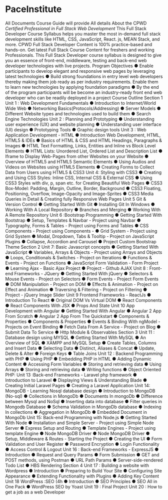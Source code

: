 # PaceInstitute
All Documents 
Course Guide will provide All details About the CPWD
*Certified Professional in Full Stack Web Development*
This Full Stack Developer Course Syllabus helps you master the most in-demand full
stack development skills like HTML, CSS, JavaScript, React. js, MEAN Stack, and more.
CPWD Full Stack Developer Content is 100% practice-based and hands-on. Get latest Full
Stack Course Content for freshers and working Professionals. This Full Stack Developer
course syllabus is designed to give you an essence of front-end, middleware, testing and
back-end web developer technologies with live projects.
Program Objectives
● Enable participants to develop elegant and responsive web pages by
leveraging latest technologies
● Build strong foundations in entry level web developers thereby making them
job ready as per industry requirements. Enable them to learn new
technologies by applying foundation paradigms
● By the end of the program participants will be become an industry-ready front
end web developer who can be readily deployed in a project
Course Outline
Section 1
Unit 1 : Web Development Fundamentals
● Introduction to Internet/World Wide Web
● Networking Basics(Protocols/Addressing)
● Server Models
● Different Website types and technologies used to build them
● Search Engine Technologies
Unit 2 : Planning and Prototyping
● Understanding user experience (UX) and website planning
● Understanding user interface (UI) design
● Prototyping Tools
● Graphic design tools
Unit 3 : Web Application Development - HTML
● Introduction Web Development, HTML, HTML5 & IDEs
● Basics of HTML & CSS and HTML Headings, Paragraphs & Images
● HTML Text Formatting, Links, Entities and Inline vs Block Level Elements
● HTML Lists: Unordered List, Ordered List and Description List
● Iframe to Display Web-Pages from other Websites on your Website
● Overview of HTML5 and HTML5 Semantic Elements
● Using Audios and Videos on Websites using HTML5 Elements
● Creating Forms to Collect Data from Users using HTML5 & CSS3
Unit 4: Styling with CSS3
● Creating and Using CSS Styles: Inline CSS, Internal CSS & External CSS
● Using CSS3 Styles with div, p, span etc. for Creating Beautiful Web Pages
● CSS3 Box-Model: Padding, Margin, Outline, Border, Background
● CSS3 Floating, Positioning, Overflow, Image-Opacity and Image-Sprites
● CSS3 Media Queries in Detail & Creating fully Responsive Web Pages
Unit 5 Git & Version Control
● Getting Started With Git
● Installing Git In Windows
● Working With A Local Repository
● Branches and Merging
● Working With A Remote Repository
Unit 6 :Bootstrap Programming
● Getting Started With Bootstrap
● Setup, Templates & Navbar - Project using Navbar
● Typography, Forms & Tables - Project using Forms and Tables
● CSS Components - Project using Components -
● Grid System - Project using Grid System
● Modal, Dropdown, Tabs & Tooltip - Project on JavaScript Plugins
● Collapse, Accordion and Carousel
● Project Custom Bootstrap Theme
Section 2
Unit 7: Basic Javascript concepts
● Getting Started With JavaScript
● Variables, Arrays & Objects - Project using Arrays and Objects
● Loops, Conditionals & Switches - Project on Iterations
● Functions & Events - Project on Functions
● JavaScript Form Validation - Form Project
● Learning Ajax - Basic Ajax Project
● Project - Github AJAX
Unit 8 : Front-end Frameworks - JQuery
● Getting Started With jQuery
● Selectors & Mouse Events - Project on Selectors
● Form Events - Project Form Events
● DOM Manipulation - Project on DOM
● Effects & Animation - Project on Effect and Animation
● Traversing & Filtering - Project on Filtering
● Project - jQuery Image Slider
Unit 9 Frontend Frameworks - ReactJs
● Introduction To React
● Original DOM Vs Virtual DOM
● React Components
● React Components With JSX
● Props And State
Unit 10 App Development with Angular
● Getting Started With Angular
● Angular 2 App From Scratch
● Angular 2 App From The Quickstart
● Components & Properties
● Components & Properties
● Events & Binding With ngModel - Projects on Event Binding
● Fetch Data From A Service - Project on Blog
● Submit Data To Service
● Http Module & Observables
Section 3
Unit 11 : Database design using MYSQL
● Getting Started With MySQL
● An Overview of SQL
● XAMPP and MySQL Setup
● Create Tables, Columns and Insert Data
● Selecting Data
● Distinct, Aliases & Concat
● Update, Delete & Alter
● Foreign Keys
● Table Joins
Unit 12 : Backend Programming with PHP
● Using PHP
● Embedding PHP in HTML
● Adding Dynamic Content
● Accessing Form Variables
● Storing and retrieving data
● Using Arrays
● Storing and retrieving data
● Writing functions
● Object Oriented PHP:
Unit 13 :Back-end Frameworks - Laravel php framework
● Introduction to Laravel
● Displaying Views & Understanding Blade
● Creating Initial Laravel Pages
● Creating a Laravel Application
Unit 14: MongoDB - Learning Nosql database design
● Introduction to MongoDB (No-sql)
● Collections in MongoDb
● Documents In mongoDb
● Difference between Mysql and NoSql
● Inserting data into database
● Filter queries in Mongodb Database
● Schema Validation in MongoDb database
● Indexing In collections
● Aggregation in MongoDb
● Embedded Document in MongoDb
Unit 15: Back-end Programming with Node.js
● Getting Started With Node
● Installation and Simple Server - Project using Simple Node Server
● Express Setup and Routing
● Template Engines - Project using template Engine
● Node MongoDB Driver
● Node MongoDB Driver
● Setup, Middleware & Routes - Starting the Project
● Creating the UI
● Form Validation and User Register
● Password Encryption
● Login Functionality
● Access Control & Logout
Unit 16 : Back-end Frameworks - ExpressJS
● Introduction
● Request and Query Params
● Form Submission
● GET and POST methods, using Postman
● URL Path Params
● Server-side-rendered Todo List
● HBS Rendering
Section 4
Unit 17 : Building a website with Wordpress
● Introduction
● Preparing to Build Your Site
● Configuring Site Appearance
● Extending Functionality with Plugins
● Adding Key Content
Unit 18 WordPress :SEO (4h
● Introduction
● SEO Principles
● SEO All in One Pack
● WordPress SEO by Yoast
Unit 19 : Final Project
Unit 20 : How to get a job as a web Developer

